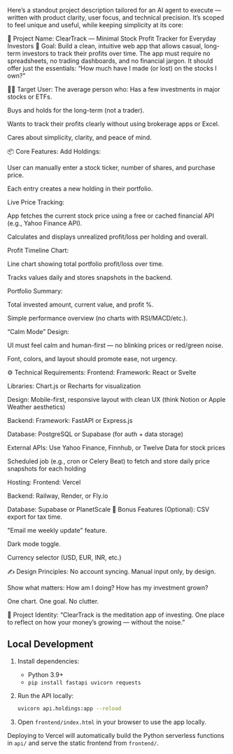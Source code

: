Here’s a standout project description tailored for an AI agent to execute — written with product clarity, user focus, and technical precision. It’s scoped to feel unique and useful, while keeping simplicity at its core:

🔧 Project Name: ClearTrack — Minimal Stock Profit Tracker for Everyday Investors
🎯 Goal:
Build a clean, intuitive web app that allows casual, long-term investors to track their profits over time. The app must require no spreadsheets, no trading dashboards, and no financial jargon. It should offer just the essentials: “How much have I made (or lost) on the stocks I own?”

🧑‍💼 Target User:
The average person who:
Has a few investments in major stocks or ETFs.

Buys and holds for the long-term (not a trader).

Wants to track their profits clearly without using brokerage apps or Excel.

Cares about simplicity, clarity, and peace of mind.

📦 Core Features:
Add Holdings:

User can manually enter a stock ticker, number of shares, and purchase price.

Each entry creates a new holding in their portfolio.

Live Price Tracking:

App fetches the current stock price using a free or cached financial API (e.g., Yahoo Finance API).

Calculates and displays unrealized profit/loss per holding and overall.

Profit Timeline Chart:

Line chart showing total portfolio profit/loss over time.

Tracks values daily and stores snapshots in the backend.

Portfolio Summary:

Total invested amount, current value, and profit %.

Simple performance overview (no charts with RSI/MACD/etc.).

“Calm Mode” Design:

UI must feel calm and human-first — no blinking prices or red/green noise.

Font, colors, and layout should promote ease, not urgency.

⚙️ Technical Requirements:
Frontend:
Framework: React or Svelte

Libraries: Chart.js or Recharts for visualization

Design: Mobile-first, responsive layout with clean UX (think Notion or Apple Weather aesthetics)

Backend:
Framework: FastAPI or Express.js

Database: PostgreSQL or Supabase (for auth + data storage)

External APIs: Use Yahoo Finance, Finnhub, or Twelve Data for stock prices

Scheduled job (e.g., cron or Celery Beat) to fetch and store daily price snapshots for each holding

Hosting:
Frontend: Vercel

Backend: Railway, Render, or Fly.io

Database: Supabase or PlanetScale
🔐 Bonus Features (Optional):
CSV export for tax time.

"Email me weekly update" feature.

Dark mode toggle.

Currency selector (USD, EUR, INR, etc.)

✍️ Design Principles:
No account syncing. Manual input only, by design.

Show what matters: How am I doing? How has my investment grown?

One chart. One goal. No clutter.

🪪 Project Identity:
“ClearTrack is the meditation app of investing. One place to reflect on how your money’s growing — without the noise.”
## Local Development


1. Install dependencies:
   - Python 3.9+
   - `pip install fastapi uvicorn requests`



2. Run the API locally:
   ```bash
   uvicorn api.holdings:app --reload
   ```

3. Open `frontend/index.html` in your browser to use the app locally.

Deploying to Vercel will automatically build the Python serverless functions in `api/` and serve the static frontend from `frontend/`.
